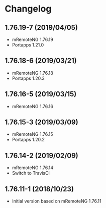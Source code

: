 # Changelog

## 1.76.19-7 (2019/04/05)

* mRemoteNG 1.76.19
* Portapps 1.21.0

## 1.76.18-6 (2019/03/21)

* mRemoteNG 1.76.18
* Portapps 1.20.3

## 1.76.16-5 (2019/03/15)

* mRemoteNG 1.76.16

## 1.76.15-3 (2019/03/09)

* mRemoteNG 1.76.15
* Portapps 1.20.2

## 1.76.14-2 (2019/02/09)

* mRemoteNG 1.76.14
* Switch to TravisCI

## 1.76.11-1 (2018/10/23)

* Initial version based on mRemoteNG 1.76.11
